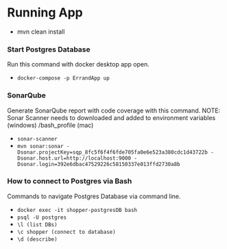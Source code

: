 # Running App
- mvn clean install

### Start Postgres Database
Run this command with docker desktop app open.
- `docker-compose -p ErrandApp up`

### SonarQube
Generate SonarQube report with code coverage with this command.
NOTE: Sonar Scanner needs to downloaded and added to environment variables (windows) /bash_profile (mac)
- `sonar-scanner`
-  `mvn sonar:sonar -Dsonar.projectKey=sqp_8fc5f6f4f6fde705fa0e6e523a380cdc1d43722b -Dsonar.host.url=http://localhost:9000 -Dsonar.login=392e6dbac47529226c58150337e013ffd2730a8b`

### How to connect to Postgres via Bash
Commands to navigate Postgres Database via command line.
- `docker exec -it shopper-postgresDB bash`
- `psql -U postgres `
- `\l (list DBs)`
- `\c shopper (connect to database)`
- `\d (describe)`
